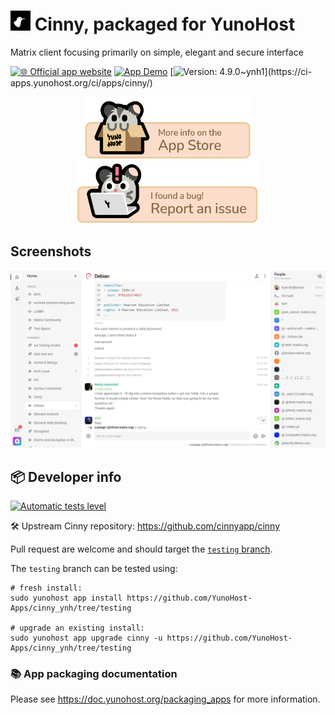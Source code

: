 <!--
N.B.: This README was automatically generated by <https://github.com/YunoHost/apps_tools/blob/main/readme_generator>
It shall NOT be edited by hand.
-->

<h1>
  <img src="https://raw.githubusercontent.com/YunoHost/apps/main/logos/cinny.png" width="32px" alt="Logo of Cinny">
  Cinny, packaged for YunoHost
</h1>

Matrix client focusing primarily on simple, elegant and secure interface

[![🌐 Official app website](https://img.shields.io/badge/Official_app_website-darkgreen?style=for-the-badge)](https://cinny.in)
[![App Demo](https://img.shields.io/badge/App_Demo-blue?style=for-the-badge)](https://app.cinny.in)
[![Version: 4.9.0~ynh1](https://img.shields.io/badge/Version-4.9.0~ynh1-rgba(0,150,0,1)?style=for-the-badge)](https://ci-apps.yunohost.org/ci/apps/cinny/)

<div align="center">
<a href="https://apps.yunohost.org/app/cinny"><img height="100px" src="https://github.com/YunoHost/yunohost-artwork/raw/refs/heads/main/badges/neopossum-badges/badge_more_info_on_the_appstore.svg"/></a>
<a href="https://github.com/YunoHost-Apps/cinny_ynh/issues"><img height="100px" src="https://github.com/YunoHost/yunohost-artwork/raw/refs/heads/main/badges/neopossum-badges/badge_report_an_issue.svg"/></a>
</div>


## Screenshots
![Screenshot of Cinny](./doc/screenshots/screenshot.png)

## 📦 Developer info

[![Automatic tests level](https://apps.yunohost.org/badge/cilevel/cinny)](https://ci-apps.yunohost.org/ci/apps/cinny/)

🛠️ Upstream Cinny repository: <https://github.com/cinnyapp/cinny>

Pull request are welcome and should target the [`testing` branch](https://github.com/YunoHost-Apps/cinny_ynh/tree/testing).

The `testing` branch can be tested using:
```
# fresh install:
sudo yunohost app install https://github.com/YunoHost-Apps/cinny_ynh/tree/testing

# upgrade an existing install:
sudo yunohost app upgrade cinny -u https://github.com/YunoHost-Apps/cinny_ynh/tree/testing
```

### 📚 App packaging documentation

Please see <https://doc.yunohost.org/packaging_apps> for more information.